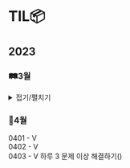 # TIL📦

## 2023
### 🛤️3월
<details>
<summary>접기/펼치기</summary>
0323 - V<br>
0324 - V 추상클래스, 인터페이스, 자바 문법 복습(0330)<br>
0325 - V<br>
0326 - V C enum 복습(0327), 자료구조 Ch14. 그래프 복습(0327) <br>
0327 - V mysql 1~10강 정리 후 관련 문제 풀기(), 데이터베이스 개념 정규화까지 끝내기(0402)<br>
0328 - V <br>
0329 - V <br>
0330 - V <br>
0331 - V <br>

### 3월 정리⌛️
정보처리기사 실기(~UML), 자바 복습, 열혈 자료구조 1회독, mysql 기초, 데이터베이스 개념(~정규화 전까지)<br>
프론트(html/css/javascript)기초 시작, 알고리즘(로버트세지윅) 시작, PS(백준 기초 알고리즘 8문제)<br>
객체지향의 사실과 오해 1회독, UML 기초와 응용(~유스케이스 다이어그램), 블로그 포스팅용 문서화 작업...<br>

### 4월 우선순위🎯
1. 정보처리기사 실기(4/23) 합격
2. PS 하루 한 문제
3. 알고리즘(로버트세지윅) 강의 + 책 1회독
4. 영어 회화 유창할 정도로 연습
5. sql, 데이터베이스 개념  끝내기

</details>

### 🌸4월
0401 - V<br>
0402 - V<br>
0403 - V 하루 3 문제 이상 해결하기()<br>

